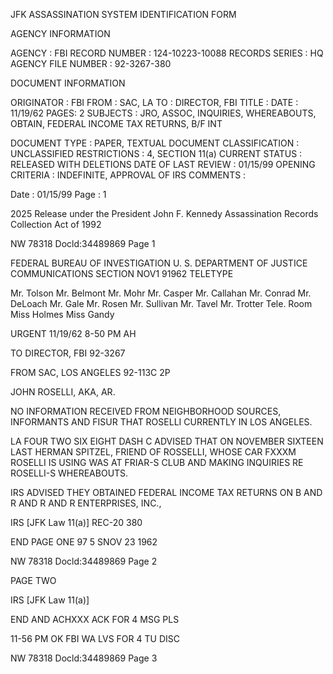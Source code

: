 JFK ASSASSINATION SYSTEM
IDENTIFICATION FORM

AGENCY INFORMATION

AGENCY : FBI
RECORD NUMBER : 124-10223-10088
RECORDS SERIES : HQ
AGENCY FILE NUMBER : 92-3267-380

DOCUMENT INFORMATION

ORIGINATOR : FBI
FROM : SAC, LA
TO : DIRECTOR, FBI
TITLE :
DATE : 11/19/62
PAGES: 2
SUBJECTS : JRO, ASSOC, INQUIRIES, WHEREABOUTS, OBTAIN, FEDERAL
INCOME TAX RETURNS, B/F INT

DOCUMENT TYPE : PAPER, TEXTUAL DOCUMENT
CLASSIFICATION : UNCLASSIFIED
RESTRICTIONS : 4, SECTION 11(a)
CURRENT STATUS : RELEASED WITH DELETIONS
DATE OF LAST REVIEW : 01/15/99
OPENING CRITERIA : INDEFINITE, APPROVAL OF IRS
COMMENTS :

Date : 01/15/99
Page : 1

2025 Release under the President John
F. Kennedy Assassination Records
Collection Act of 1992

NW 78318 Docld:34489869 Page 1

FEDERAL BUREAU OF INVESTIGATION
U. S. DEPARTMENT OF JUSTICE
COMMUNICATIONS SECTION
NOV1 91962
TELETYPE

Mr. Tolson
Mr. Belmont
Mr. Mohr
Mr. Casper
Mr. Callahan
Mr. Conrad
Mr. DeLoach
Mr. Gale
Mr. Rosen
Mr. Sullivan
Mr. Tavel
Mr. Trotter
Tele. Room
Miss Holmes
Miss Gandy

URGENT 11/19/62 8-50 PM AH

TO DIRECTOR, FBI 92-3267

FROM SAC, LOS ANGELES 92-113C 2P

JOHN ROSELLI, AKA, AR.

NO INFORMATION RECEIVED FROM NEIGHBORHOOD SOURCES,
INFORMANTS AND FISUR THAT ROSELLI CURRENTLY IN LOS ANGELES.

LA FOUR TWO SIX EIGHT DASH C ADVISED THAT ON NOVEMBER
SIXTEEN LAST HERMAN SPITZEL, FRIEND OF ROSSELLI, WHOSE CAR
FXXXM ROSELLI IS USING WAS AT FRIAR-S CLUB AND MAKING INQUIRIES
RE ROSELLI-S WHEREABOUTS.

IRS ADVISED THEY OBTAINED FEDERAL INCOME TAX
RETURNS ON B AND R AND R AND R ENTERPRISES, INC.,

IRS [JFK Law 11(a)] REC-20 380

END PAGE ONE 97
5 SNOV 23 1962

NW 78318 Docld:34489869 Page 2

PAGE TWO

IRS [JFK Law 11(a)]

END AND ACHXXX ACK FOR 4 MSG PLS

11-56 PM OK FBI WA LVS FOR 4
TU DISC

NW 78318 Docld:34489869 Page 3
